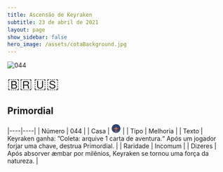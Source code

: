 ```yaml
---
title: Ascensão de Keyraken
subtitle: 23 de abril de 2021
layout: page
show_sidebar: false
hero_image: /assets/cotaBackground.jpg
---
```


![044](https://cards-keyforge.s3.eu-north-1.amazonaws.com/media/pt/rotk/044.png)

<span title="Português" style="font-size: 32px;cursor: pointer;" onclick="javascript:document.querySelector('img[alt=\'044\']').src=document.querySelector('img[alt=\'044\']').src.replace(/media\/[^/]+/, 'media/pt')">🇧🇷</span>
<span title="English" style="font-size: 32px;cursor: pointer;" onclick="javascript:document.querySelector('img[alt=\'044\']').src=document.querySelector('img[alt=\'044\']').src.replace(/media\/[^/]+/, 'media/en')">🇺🇸</span>

## Primordial

|----|----|
| Número | 044 |
| Casa | ![Keyraken](https://raw.githubusercontent.com/cardsofkeyforge/cardsofkeyforge.github.io/master/rotk/keyraken.png "Keyraken") |
| Tipo | Melhoria |
| Texto | Keyraken ganha: ”Coleta: arquive 1 carta de aventura.“ Após um jogador forjar uma chave, destrua Primordial. |
| Raridade | Incomum |
| Dizeres | Após absorver æmbar por milênios, Keyraken se tornou uma força da natureza. |
